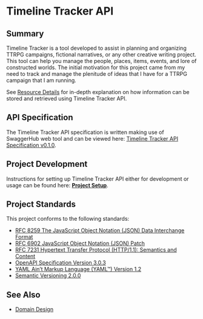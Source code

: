 # Timeline Tracker API

## Summary

Timeline Tracker is a tool developed to assist in planning and organizing TTRPG campaigns, fictional narratives, or any other creative
writing project. This tool can help you manage the people, places, items, events, and lore of constructed worlds. The initial motivation for
this project came from my need to track and manage the plenitude of ideas that I have for a TTRPG campaign that I am running.

See [Resource Details](Wiki/resourceDetails.md) for in-depth explanation on how information can be stored and retrieved using Timeline
Tracker API.

## API Specification

The Timeline Tracker API specification is written making use of SwaggerHub web tool and can be viewed here:
[Timeline Tracker API Specification v0.1.0][swaggerHubTimelineTrackerSpec].

## Project Development

Instructions for setting up Timeline Tracker API either for development or usage can be found here: [__Project Setup__](Wiki/projectSetup.md).

## Project Standards

This project conforms to the following standards:

- [RFC 8259 The JavaScript Object Notation (JSON) Data Interchange Format][rfc8259]
- [RFC 6902 JavaScript Object Notation (JSON) Patch][rfc6902]
- [RFC 7231 Hypertext Transfer Protocol (HTTP/1.1): Semantics and Content][rfc7231]
- [OpenAPI Specification Version 3.0.3][openAPI3.0.3]
- [YAML Ain’t Markup Language (YAML™) Version 1.2][yaml1.2]
- [Semantic Versioning 2.0.0][semver2.0.0]

## See Also

- [Domain Design](Wiki/domainDesign.md)
  
[swaggerHubTimelineTrackerSpec]: https://app.swaggerhub.com/apis-docs/kirypto/TimelineTracker/0.1.0

[rfc6902]: https://tools.ietf.org/html/rfc6902

[rfc8259]: https://tools.ietf.org/html/rfc8259

[rfc7231]: https://tools.ietf.org/html/rfc7231#section-4.2.2

[yaml1.2]: https://yaml.org/spec/1.2/spec.html

[openAPI3.0.3]: https://swagger.io/specification/

[semver2.0.0]: https://semver.org/spec/v2.0.0.html
